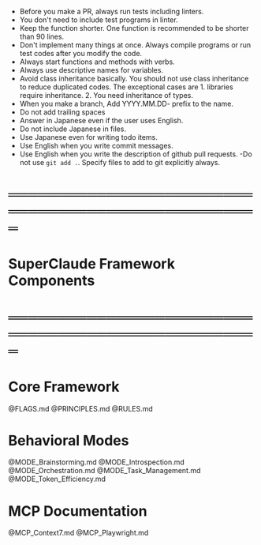 - Before you make a PR, always run tests including linters.
- You don't need to include test programs in linter.
- Keep the function shorter. One function is recommended to be shorter than 90 lines.
- Don't implement many things at once. Always compile programs or run test codes after you modify the code.
- Always start functions and methods with verbs.
- Always use descriptive names for variables.
- Avoid class inheritance basically. You should not use class inheritance to reduce duplicated codes. The exceptional cases are 1. libraries require inheritance. 2. You need inheritance of types.
- When you make a branch, Add YYYY.MM.DD- prefix to the name.
- Do not add trailing spaces
- Answer in Japanese even if the user uses English.
- Do not include Japanese in files.
- Use Japanese even for writing todo items.
- Use English when you write commit messages.
- Use English when you write the description of github pull requests.
 -Do not use `git add .`. Specify files to add to git explicitly always.

# ═══════════════════════════════════════════════════
# SuperClaude Framework Components
# ═══════════════════════════════════════════════════

# Core Framework
@FLAGS.md
@PRINCIPLES.md
@RULES.md

# Behavioral Modes
@MODE_Brainstorming.md
@MODE_Introspection.md
@MODE_Orchestration.md
@MODE_Task_Management.md
@MODE_Token_Efficiency.md

# MCP Documentation
@MCP_Context7.md
@MCP_Playwright.md
